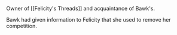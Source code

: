 Owner of [[Felicity's Threads]] and acquaintance of Bawk's.

Bawk had given information to Felicity that she used to remove her competition. 